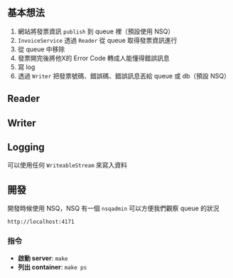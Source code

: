 ## 基本想法

1. 網站將發票資訊 `publish` 到 queue 裡（預設使用 NSQ）
2. `InvoiceService` 透過 `Reader` 從 queue 取得發票資訊進行
5. 從 queue 中移除
3. 發票開完後將他X的 Error Code 轉成人能懂得錯誤訊息
4. 寫 log
5. 透過 `Writer` 把發票號碼、錯誤碼、錯誤訊息丟給 queue 或 db（預設 NSQ）

## Reader

## Writer

## Logging

可以使用任何 `WriteableStream` 來寫入資料

## 開發

開發時候使用 NSQ，NSQ 有一個 `nsqadmin` 可以方便我們觀察 queue 的狀況

```
http://localhost:4171
```

### 指令

* __啟動 server__: `make`
* __列出 container__: `make ps`
